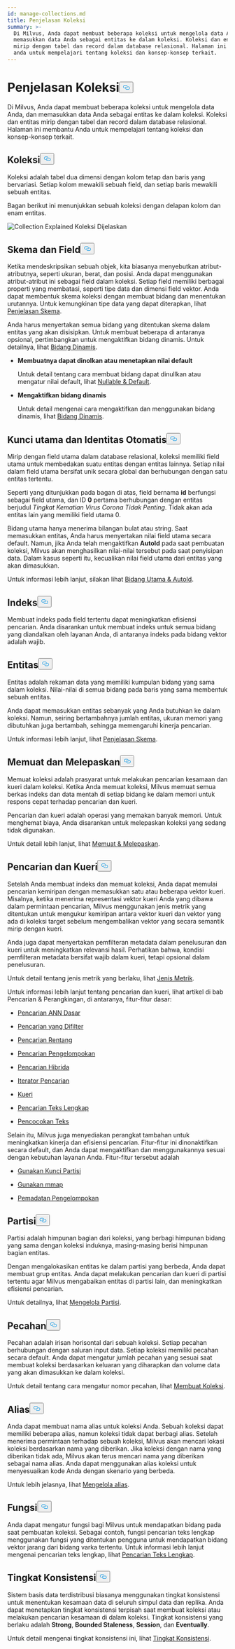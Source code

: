 ```yaml
---
id: manage-collections.md
title: Penjelasan Koleksi
summary: >-
  Di Milvus, Anda dapat membuat beberapa koleksi untuk mengelola data Anda, dan
  memasukkan data Anda sebagai entitas ke dalam koleksi. Koleksi dan entitas
  mirip dengan tabel dan record dalam database relasional. Halaman ini membantu
  anda untuk mempelajari tentang koleksi dan konsep-konsep terkait.
---
```


<h1 id="Collection-Explained" class="common-anchor-header">Penjelasan Koleksi<button data-href="#Collection-Explained" class="anchor-icon" translate="no">
      <svg translate="no"
        aria-hidden="true"
        focusable="false"
        height="20"
        version="1.1"
        viewBox="0 0 16 16"
        width="16"
      >
        <path
          fill="#0092E4"
          fill-rule="evenodd"
          d="M4 9h1v1H4c-1.5 0-3-1.69-3-3.5S2.55 3 4 3h4c1.45 0 3 1.69 3 3.5 0 1.41-.91 2.72-2 3.25V8.59c.58-.45 1-1.27 1-2.09C10 5.22 8.98 4 8 4H4c-.98 0-2 1.22-2 2.5S3 9 4 9zm9-3h-1v1h1c1 0 2 1.22 2 2.5S13.98 12 13 12H9c-.98 0-2-1.22-2-2.5 0-.83.42-1.64 1-2.09V6.25c-1.09.53-2 1.84-2 3.25C6 11.31 7.55 13 9 13h4c1.45 0 3-1.69 3-3.5S14.5 6 13 6z"
        ></path>
      </svg>
    </button></h1><p>Di Milvus, Anda dapat membuat beberapa koleksi untuk mengelola data Anda, dan memasukkan data Anda sebagai entitas ke dalam koleksi. Koleksi dan entitas mirip dengan tabel dan record dalam database relasional. Halaman ini membantu Anda untuk mempelajari tentang koleksi dan konsep-konsep terkait.</p>
<h2 id="Collection" class="common-anchor-header">Koleksi<button data-href="#Collection" class="anchor-icon" translate="no">
      <svg translate="no"
        aria-hidden="true"
        focusable="false"
        height="20"
        version="1.1"
        viewBox="0 0 16 16"
        width="16"
      >
        <path
          fill="#0092E4"
          fill-rule="evenodd"
          d="M4 9h1v1H4c-1.5 0-3-1.69-3-3.5S2.55 3 4 3h4c1.45 0 3 1.69 3 3.5 0 1.41-.91 2.72-2 3.25V8.59c.58-.45 1-1.27 1-2.09C10 5.22 8.98 4 8 4H4c-.98 0-2 1.22-2 2.5S3 9 4 9zm9-3h-1v1h1c1 0 2 1.22 2 2.5S13.98 12 13 12H9c-.98 0-2-1.22-2-2.5 0-.83.42-1.64 1-2.09V6.25c-1.09.53-2 1.84-2 3.25C6 11.31 7.55 13 9 13h4c1.45 0 3-1.69 3-3.5S14.5 6 13 6z"
        ></path>
      </svg>
    </button></h2><p>Koleksi adalah tabel dua dimensi dengan kolom tetap dan baris yang bervariasi. Setiap kolom mewakili sebuah field, dan setiap baris mewakili sebuah entitas.</p>
<p>Bagan berikut ini menunjukkan sebuah koleksi dengan delapan kolom dan enam entitas.</p>
<p>
  
   <span class="img-wrapper"> <img translate="no" src="/docs/v2.5.x/assets/collection-explained.png" alt="Collection Explained" class="doc-image" id="collection-explained" />
   </span> <span class="img-wrapper"> <span>Koleksi Dijelaskan</span> </span></p>
<h2 id="Schema-and-Fields" class="common-anchor-header">Skema dan Field<button data-href="#Schema-and-Fields" class="anchor-icon" translate="no">
      <svg translate="no"
        aria-hidden="true"
        focusable="false"
        height="20"
        version="1.1"
        viewBox="0 0 16 16"
        width="16"
      >
        <path
          fill="#0092E4"
          fill-rule="evenodd"
          d="M4 9h1v1H4c-1.5 0-3-1.69-3-3.5S2.55 3 4 3h4c1.45 0 3 1.69 3 3.5 0 1.41-.91 2.72-2 3.25V8.59c.58-.45 1-1.27 1-2.09C10 5.22 8.98 4 8 4H4c-.98 0-2 1.22-2 2.5S3 9 4 9zm9-3h-1v1h1c1 0 2 1.22 2 2.5S13.98 12 13 12H9c-.98 0-2-1.22-2-2.5 0-.83.42-1.64 1-2.09V6.25c-1.09.53-2 1.84-2 3.25C6 11.31 7.55 13 9 13h4c1.45 0 3-1.69 3-3.5S14.5 6 13 6z"
        ></path>
      </svg>
    </button></h2><p>Ketika mendeskripsikan sebuah objek, kita biasanya menyebutkan atribut-atributnya, seperti ukuran, berat, dan posisi. Anda dapat menggunakan atribut-atribut ini sebagai field dalam koleksi. Setiap field memiliki berbagai properti yang membatasi, seperti tipe data dan dimensi field vektor. Anda dapat membentuk skema koleksi dengan membuat bidang dan menentukan urutannya. Untuk kemungkinan tipe data yang dapat diterapkan, lihat <a href="/docs/id/v2.5.x/schema.md">Penjelasan Skema</a>.</p>
<p>Anda harus menyertakan semua bidang yang ditentukan skema dalam entitas yang akan disisipkan. Untuk membuat beberapa di antaranya opsional, pertimbangkan untuk mengaktifkan bidang dinamis. Untuk detailnya, lihat <a href="/docs/id/v2.5.x/enable-dynamic-field.md">Bidang Dinamis</a>.</p>
<ul>
<li><p><strong>Membuatnya dapat dinolkan atau menetapkan nilai default</strong></p>
<p>Untuk detail tentang cara membuat bidang dapat dinullkan atau mengatur nilai default, lihat <a href="/docs/id/v2.5.x/nullable-and-default.md">Nullable &amp; Default</a>.</p></li>
<li><p><strong>Mengaktifkan bidang dinamis</strong></p>
<p>Untuk detail mengenai cara mengaktifkan dan menggunakan bidang dinamis, lihat <a href="/docs/id/v2.5.x/enable-dynamic-field.md">Bidang Dinamis</a>.</p></li>
</ul>
<h2 id="Primary-key-and-AutoId" class="common-anchor-header">Kunci utama dan Identitas Otomatis<button data-href="#Primary-key-and-AutoId" class="anchor-icon" translate="no">
      <svg translate="no"
        aria-hidden="true"
        focusable="false"
        height="20"
        version="1.1"
        viewBox="0 0 16 16"
        width="16"
      >
        <path
          fill="#0092E4"
          fill-rule="evenodd"
          d="M4 9h1v1H4c-1.5 0-3-1.69-3-3.5S2.55 3 4 3h4c1.45 0 3 1.69 3 3.5 0 1.41-.91 2.72-2 3.25V8.59c.58-.45 1-1.27 1-2.09C10 5.22 8.98 4 8 4H4c-.98 0-2 1.22-2 2.5S3 9 4 9zm9-3h-1v1h1c1 0 2 1.22 2 2.5S13.98 12 13 12H9c-.98 0-2-1.22-2-2.5 0-.83.42-1.64 1-2.09V6.25c-1.09.53-2 1.84-2 3.25C6 11.31 7.55 13 9 13h4c1.45 0 3-1.69 3-3.5S14.5 6 13 6z"
        ></path>
      </svg>
    </button></h2><p>Mirip dengan field utama dalam database relasional, koleksi memiliki field utama untuk membedakan suatu entitas dengan entitas lainnya. Setiap nilai dalam field utama bersifat unik secara global dan berhubungan dengan satu entitas tertentu.</p>
<p>Seperti yang ditunjukkan pada bagan di atas, field bernama <strong>id</strong> berfungsi sebagai field utama, dan ID <strong>0</strong> pertama berhubungan dengan entitas berjudul <em>Tingkat Kematian Virus Corona Tidak Penting</em>. Tidak akan ada entitas lain yang memiliki field utama 0.</p>
<p>Bidang utama hanya menerima bilangan bulat atau string. Saat memasukkan entitas, Anda harus menyertakan nilai field utama secara default. Namun, jika Anda telah mengaktifkan <strong>AutoId</strong> pada saat pembuatan koleksi, Milvus akan menghasilkan nilai-nilai tersebut pada saat penyisipan data. Dalam kasus seperti itu, kecualikan nilai field utama dari entitas yang akan dimasukkan.</p>
<p>Untuk informasi lebih lanjut, silakan lihat <a href="/docs/id/v2.5.x/primary-field.md">Bidang Utama &amp; AutoId</a>.</p>
<h2 id="Index" class="common-anchor-header">Indeks<button data-href="#Index" class="anchor-icon" translate="no">
      <svg translate="no"
        aria-hidden="true"
        focusable="false"
        height="20"
        version="1.1"
        viewBox="0 0 16 16"
        width="16"
      >
        <path
          fill="#0092E4"
          fill-rule="evenodd"
          d="M4 9h1v1H4c-1.5 0-3-1.69-3-3.5S2.55 3 4 3h4c1.45 0 3 1.69 3 3.5 0 1.41-.91 2.72-2 3.25V8.59c.58-.45 1-1.27 1-2.09C10 5.22 8.98 4 8 4H4c-.98 0-2 1.22-2 2.5S3 9 4 9zm9-3h-1v1h1c1 0 2 1.22 2 2.5S13.98 12 13 12H9c-.98 0-2-1.22-2-2.5 0-.83.42-1.64 1-2.09V6.25c-1.09.53-2 1.84-2 3.25C6 11.31 7.55 13 9 13h4c1.45 0 3-1.69 3-3.5S14.5 6 13 6z"
        ></path>
      </svg>
    </button></h2><p>Membuat indeks pada field tertentu dapat meningkatkan efisiensi pencarian. Anda disarankan untuk membuat indeks untuk semua bidang yang diandalkan oleh layanan Anda, di antaranya indeks pada bidang vektor adalah wajib.</p>
<h2 id="Entity" class="common-anchor-header">Entitas<button data-href="#Entity" class="anchor-icon" translate="no">
      <svg translate="no"
        aria-hidden="true"
        focusable="false"
        height="20"
        version="1.1"
        viewBox="0 0 16 16"
        width="16"
      >
        <path
          fill="#0092E4"
          fill-rule="evenodd"
          d="M4 9h1v1H4c-1.5 0-3-1.69-3-3.5S2.55 3 4 3h4c1.45 0 3 1.69 3 3.5 0 1.41-.91 2.72-2 3.25V8.59c.58-.45 1-1.27 1-2.09C10 5.22 8.98 4 8 4H4c-.98 0-2 1.22-2 2.5S3 9 4 9zm9-3h-1v1h1c1 0 2 1.22 2 2.5S13.98 12 13 12H9c-.98 0-2-1.22-2-2.5 0-.83.42-1.64 1-2.09V6.25c-1.09.53-2 1.84-2 3.25C6 11.31 7.55 13 9 13h4c1.45 0 3-1.69 3-3.5S14.5 6 13 6z"
        ></path>
      </svg>
    </button></h2><p>Entitas adalah rekaman data yang memiliki kumpulan bidang yang sama dalam koleksi. Nilai-nilai di semua bidang pada baris yang sama membentuk sebuah entitas.</p>
<p>Anda dapat memasukkan entitas sebanyak yang Anda butuhkan ke dalam koleksi. Namun, seiring bertambahnya jumlah entitas, ukuran memori yang dibutuhkan juga bertambah, sehingga memengaruhi kinerja pencarian.</p>
<p>Untuk informasi lebih lanjut, lihat <a href="/docs/id/v2.5.x/schema.md">Penjelasan Skema</a>.</p>
<h2 id="Load-and-Release" class="common-anchor-header">Memuat dan Melepaskan<button data-href="#Load-and-Release" class="anchor-icon" translate="no">
      <svg translate="no"
        aria-hidden="true"
        focusable="false"
        height="20"
        version="1.1"
        viewBox="0 0 16 16"
        width="16"
      >
        <path
          fill="#0092E4"
          fill-rule="evenodd"
          d="M4 9h1v1H4c-1.5 0-3-1.69-3-3.5S2.55 3 4 3h4c1.45 0 3 1.69 3 3.5 0 1.41-.91 2.72-2 3.25V8.59c.58-.45 1-1.27 1-2.09C10 5.22 8.98 4 8 4H4c-.98 0-2 1.22-2 2.5S3 9 4 9zm9-3h-1v1h1c1 0 2 1.22 2 2.5S13.98 12 13 12H9c-.98 0-2-1.22-2-2.5 0-.83.42-1.64 1-2.09V6.25c-1.09.53-2 1.84-2 3.25C6 11.31 7.55 13 9 13h4c1.45 0 3-1.69 3-3.5S14.5 6 13 6z"
        ></path>
      </svg>
    </button></h2><p>Memuat koleksi adalah prasyarat untuk melakukan pencarian kesamaan dan kueri dalam koleksi. Ketika Anda memuat koleksi, Milvus memuat semua berkas indeks dan data mentah di setiap bidang ke dalam memori untuk respons cepat terhadap pencarian dan kueri.</p>
<p>Pencarian dan kueri adalah operasi yang memakan banyak memori. Untuk menghemat biaya, Anda disarankan untuk melepaskan koleksi yang sedang tidak digunakan.</p>
<p>Untuk detail lebih lanjut, lihat <a href="/docs/id/v2.5.x/load-and-release.md">Memuat &amp; Melepaskan</a>.</p>
<h2 id="Search-and-Query" class="common-anchor-header">Pencarian dan Kueri<button data-href="#Search-and-Query" class="anchor-icon" translate="no">
      <svg translate="no"
        aria-hidden="true"
        focusable="false"
        height="20"
        version="1.1"
        viewBox="0 0 16 16"
        width="16"
      >
        <path
          fill="#0092E4"
          fill-rule="evenodd"
          d="M4 9h1v1H4c-1.5 0-3-1.69-3-3.5S2.55 3 4 3h4c1.45 0 3 1.69 3 3.5 0 1.41-.91 2.72-2 3.25V8.59c.58-.45 1-1.27 1-2.09C10 5.22 8.98 4 8 4H4c-.98 0-2 1.22-2 2.5S3 9 4 9zm9-3h-1v1h1c1 0 2 1.22 2 2.5S13.98 12 13 12H9c-.98 0-2-1.22-2-2.5 0-.83.42-1.64 1-2.09V6.25c-1.09.53-2 1.84-2 3.25C6 11.31 7.55 13 9 13h4c1.45 0 3-1.69 3-3.5S14.5 6 13 6z"
        ></path>
      </svg>
    </button></h2><p>Setelah Anda membuat indeks dan memuat koleksi, Anda dapat memulai pencarian kemiripan dengan memasukkan satu atau beberapa vektor kueri. Misalnya, ketika menerima representasi vektor kueri Anda yang dibawa dalam permintaan pencarian, Milvus menggunakan jenis metrik yang ditentukan untuk mengukur kemiripan antara vektor kueri dan vektor yang ada di koleksi target sebelum mengembalikan vektor yang secara semantik mirip dengan kueri.</p>
<p>Anda juga dapat menyertakan pemfilteran metadata dalam penelusuran dan kueri untuk meningkatkan relevansi hasil. Perhatikan bahwa, kondisi pemfilteran metadata bersifat wajib dalam kueri, tetapi opsional dalam penelusuran.</p>
<p>Untuk detail tentang jenis metrik yang berlaku, lihat <a href="/docs/id/v2.5.x/metric.md">Jenis Metrik</a>.</p>
<p>Untuk informasi lebih lanjut tentang pencarian dan kueri, lihat artikel di bab Pencarian &amp; Perangkingan, di antaranya, fitur-fitur dasar:</p>
<ul>
<li><p><a href="/docs/id/v2.5.x/single-vector-search.md">Pencarian ANN Dasar</a></p></li>
<li><p><a href="/docs/id/v2.5.x/filtered-search.md">Pencarian yang Difilter</a></p></li>
<li><p><a href="/docs/id/v2.5.x/range-search.md">Pencarian Rentang</a></p></li>
<li><p><a href="/docs/id/v2.5.x/grouping-search.md">Pencarian Pengelompokan</a></p></li>
<li><p><a href="/docs/id/v2.5.x/multi-vector-search.md">Pencarian Hibrida</a></p></li>
<li><p><a href="/docs/id/v2.5.x/with-iterators.md">Iterator Pencarian</a></p></li>
<li><p><a href="/docs/id/v2.5.x/get-and-scalar-query.md">Kueri</a></p></li>
<li><p><a href="/docs/id/v2.5.x/full-text-search.md">Pencarian Teks Lengkap</a></p></li>
<li><p><a href="/docs/id/v2.5.x/keyword-match.md">Pencocokan Teks</a></p></li>
</ul>
<p>Selain itu, Milvus juga menyediakan perangkat tambahan untuk meningkatkan kinerja dan efisiensi pencarian. Fitur-fitur ini dinonaktifkan secara default, dan Anda dapat mengaktifkan dan menggunakannya sesuai dengan kebutuhan layanan Anda. Fitur-fitur tersebut adalah</p>
<ul>
<li><p><a href="/docs/id/v2.5.x/use-partition-key.md">Gunakan Kunci Partisi</a></p></li>
<li><p><a href="/docs/id/v2.5.x/mmap.md">Gunakan mmap</a></p></li>
<li><p><a href="/docs/id/v2.5.x/clustering-compaction.md">Pemadatan Pengelompokan</a></p></li>
</ul>
<h2 id="Partition" class="common-anchor-header">Partisi<button data-href="#Partition" class="anchor-icon" translate="no">
      <svg translate="no"
        aria-hidden="true"
        focusable="false"
        height="20"
        version="1.1"
        viewBox="0 0 16 16"
        width="16"
      >
        <path
          fill="#0092E4"
          fill-rule="evenodd"
          d="M4 9h1v1H4c-1.5 0-3-1.69-3-3.5S2.55 3 4 3h4c1.45 0 3 1.69 3 3.5 0 1.41-.91 2.72-2 3.25V8.59c.58-.45 1-1.27 1-2.09C10 5.22 8.98 4 8 4H4c-.98 0-2 1.22-2 2.5S3 9 4 9zm9-3h-1v1h1c1 0 2 1.22 2 2.5S13.98 12 13 12H9c-.98 0-2-1.22-2-2.5 0-.83.42-1.64 1-2.09V6.25c-1.09.53-2 1.84-2 3.25C6 11.31 7.55 13 9 13h4c1.45 0 3-1.69 3-3.5S14.5 6 13 6z"
        ></path>
      </svg>
    </button></h2><p>Partisi adalah himpunan bagian dari koleksi, yang berbagi himpunan bidang yang sama dengan koleksi induknya, masing-masing berisi himpunan bagian entitas.</p>
<p>Dengan mengalokasikan entitas ke dalam partisi yang berbeda, Anda dapat membuat grup entitas. Anda dapat melakukan pencarian dan kueri di partisi tertentu agar Milvus mengabaikan entitas di partisi lain, dan meningkatkan efisiensi pencarian.</p>
<p>Untuk detailnya, lihat <a href="/docs/id/v2.5.x/manage-partitions.md">Mengelola Partisi</a>.</p>
<h2 id="Shard" class="common-anchor-header">Pecahan<button data-href="#Shard" class="anchor-icon" translate="no">
      <svg translate="no"
        aria-hidden="true"
        focusable="false"
        height="20"
        version="1.1"
        viewBox="0 0 16 16"
        width="16"
      >
        <path
          fill="#0092E4"
          fill-rule="evenodd"
          d="M4 9h1v1H4c-1.5 0-3-1.69-3-3.5S2.55 3 4 3h4c1.45 0 3 1.69 3 3.5 0 1.41-.91 2.72-2 3.25V8.59c.58-.45 1-1.27 1-2.09C10 5.22 8.98 4 8 4H4c-.98 0-2 1.22-2 2.5S3 9 4 9zm9-3h-1v1h1c1 0 2 1.22 2 2.5S13.98 12 13 12H9c-.98 0-2-1.22-2-2.5 0-.83.42-1.64 1-2.09V6.25c-1.09.53-2 1.84-2 3.25C6 11.31 7.55 13 9 13h4c1.45 0 3-1.69 3-3.5S14.5 6 13 6z"
        ></path>
      </svg>
    </button></h2><p>Pecahan adalah irisan horisontal dari sebuah koleksi. Setiap pecahan berhubungan dengan saluran input data. Setiap koleksi memiliki pecahan secara default. Anda dapat mengatur jumlah pecahan yang sesuai saat membuat koleksi berdasarkan keluaran yang diharapkan dan volume data yang akan dimasukkan ke dalam koleksi.</p>
<p>Untuk detail tentang cara mengatur nomor pecahan, lihat <a href="/docs/id/v2.5.x/create-collection.md">Membuat Koleksi</a>.</p>
<h2 id="Alias" class="common-anchor-header">Alias<button data-href="#Alias" class="anchor-icon" translate="no">
      <svg translate="no"
        aria-hidden="true"
        focusable="false"
        height="20"
        version="1.1"
        viewBox="0 0 16 16"
        width="16"
      >
        <path
          fill="#0092E4"
          fill-rule="evenodd"
          d="M4 9h1v1H4c-1.5 0-3-1.69-3-3.5S2.55 3 4 3h4c1.45 0 3 1.69 3 3.5 0 1.41-.91 2.72-2 3.25V8.59c.58-.45 1-1.27 1-2.09C10 5.22 8.98 4 8 4H4c-.98 0-2 1.22-2 2.5S3 9 4 9zm9-3h-1v1h1c1 0 2 1.22 2 2.5S13.98 12 13 12H9c-.98 0-2-1.22-2-2.5 0-.83.42-1.64 1-2.09V6.25c-1.09.53-2 1.84-2 3.25C6 11.31 7.55 13 9 13h4c1.45 0 3-1.69 3-3.5S14.5 6 13 6z"
        ></path>
      </svg>
    </button></h2><p>Anda dapat membuat nama alias untuk koleksi Anda. Sebuah koleksi dapat memiliki beberapa alias, namun koleksi tidak dapat berbagi alias. Setelah menerima permintaan terhadap sebuah koleksi, Milvus akan mencari lokasi koleksi berdasarkan nama yang diberikan. Jika koleksi dengan nama yang diberikan tidak ada, Milvus akan terus mencari nama yang diberikan sebagai nama alias. Anda dapat menggunakan alias koleksi untuk menyesuaikan kode Anda dengan skenario yang berbeda.</p>
<p>Untuk lebih jelasnya, lihat <a href="/docs/id/v2.5.x/manage-aliases.md">Mengelola alias</a>.</p>
<h2 id="Function" class="common-anchor-header">Fungsi<button data-href="#Function" class="anchor-icon" translate="no">
      <svg translate="no"
        aria-hidden="true"
        focusable="false"
        height="20"
        version="1.1"
        viewBox="0 0 16 16"
        width="16"
      >
        <path
          fill="#0092E4"
          fill-rule="evenodd"
          d="M4 9h1v1H4c-1.5 0-3-1.69-3-3.5S2.55 3 4 3h4c1.45 0 3 1.69 3 3.5 0 1.41-.91 2.72-2 3.25V8.59c.58-.45 1-1.27 1-2.09C10 5.22 8.98 4 8 4H4c-.98 0-2 1.22-2 2.5S3 9 4 9zm9-3h-1v1h1c1 0 2 1.22 2 2.5S13.98 12 13 12H9c-.98 0-2-1.22-2-2.5 0-.83.42-1.64 1-2.09V6.25c-1.09.53-2 1.84-2 3.25C6 11.31 7.55 13 9 13h4c1.45 0 3-1.69 3-3.5S14.5 6 13 6z"
        ></path>
      </svg>
    </button></h2><p>Anda dapat mengatur fungsi bagi Milvus untuk mendapatkan bidang pada saat pembuatan koleksi. Sebagai contoh, fungsi pencarian teks lengkap menggunakan fungsi yang ditentukan pengguna untuk mendapatkan bidang vektor jarang dari bidang varka tertentu. Untuk informasi lebih lanjut mengenai pencarian teks lengkap, lihat <a href="/docs/id/v2.5.x/full-text-search.md">Pencarian Teks Lengkap</a>.</p>
<h2 id="Consistency-Level" class="common-anchor-header">Tingkat Konsistensi<button data-href="#Consistency-Level" class="anchor-icon" translate="no">
      <svg translate="no"
        aria-hidden="true"
        focusable="false"
        height="20"
        version="1.1"
        viewBox="0 0 16 16"
        width="16"
      >
        <path
          fill="#0092E4"
          fill-rule="evenodd"
          d="M4 9h1v1H4c-1.5 0-3-1.69-3-3.5S2.55 3 4 3h4c1.45 0 3 1.69 3 3.5 0 1.41-.91 2.72-2 3.25V8.59c.58-.45 1-1.27 1-2.09C10 5.22 8.98 4 8 4H4c-.98 0-2 1.22-2 2.5S3 9 4 9zm9-3h-1v1h1c1 0 2 1.22 2 2.5S13.98 12 13 12H9c-.98 0-2-1.22-2-2.5 0-.83.42-1.64 1-2.09V6.25c-1.09.53-2 1.84-2 3.25C6 11.31 7.55 13 9 13h4c1.45 0 3-1.69 3-3.5S14.5 6 13 6z"
        ></path>
      </svg>
    </button></h2><p>Sistem basis data terdistribusi biasanya menggunakan tingkat konsistensi untuk menentukan kesamaan data di seluruh simpul data dan replika. Anda dapat menetapkan tingkat konsistensi terpisah saat membuat koleksi atau melakukan pencarian kesamaan di dalam koleksi. Tingkat konsistensi yang berlaku adalah <strong>Strong</strong>, <strong>Bounded Staleness</strong>, <strong>Session</strong>, dan <strong>Eventually</strong>.</p>
<p>Untuk detail mengenai tingkat konsistensi ini, lihat <a href="/docs/id/v2.5.x/tune_consistency.md">Tingkat Konsistensi</a>.</p>
